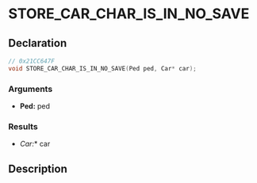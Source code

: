# STORE_CAR_CHAR_IS_IN_NO_SAVE

## Declaration
```cpp
// 0x21CC647F
void STORE_CAR_CHAR_IS_IN_NO_SAVE(Ped ped, Car* car);
```

### Arguments
- **Ped:** ped

### Results
- **Car*:** car

## Description
